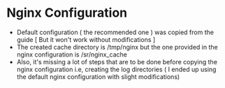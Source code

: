 # Nginx Configuration
- Default configuration ( the recommended one ) was copied from the guide [ But it won't work without modifications ]
- The created cache directory is /tmp/nginx but the one provided in the nginx configuration is /sr/nginx_cache
- Also, it's missing a lot of steps that are to be done before copying the nginx configuration i.e, creating the log directories ( I ended up using the default nginx configuration with slight modifications)
